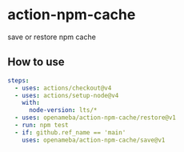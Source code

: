# action-npm-cache

save or restore npm cache

## How to use

```yaml
steps:
  - uses: actions/checkout@v4
  - uses: actions/setup-node@v4
    with:
      node-version: lts/*
  - uses: openameba/action-npm-cache/restore@v1
  - run: npm test
  - if: github.ref_name == 'main'
    uses: openameba/action-npm-cache/save@v1
```
